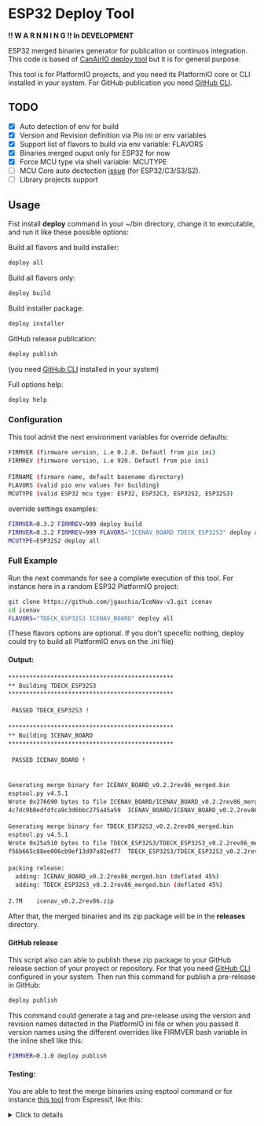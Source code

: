 # ESP32 Deploy Tool

**!! W A R N N I N G !! In DEVELOPMENT**

ESP32 merged binaries generator for publication or continuos integration. This code is based of [CanAirIO deploy tool](https://github.com/kike-canaries/canairio_firmware/blob/master/build) but it is for general purpose.

This tool is for PlatformIO projects, and you need its PlatformIO core or CLI installed in your system. For GitHub publication you need [GitHub CLI](https://cli.github.com/).

## TODO

- [x] Auto detection of env for build
- [x] Version and Revision definition via Pio ini or env variables
- [x] Support list of flavors to build via env variable: FLAVORS
- [x] Binaries merged ouput only for ESP32 for now
- [x] Force MCU type via shell variable: MCUTYPE
- [ ] MCU Core auto dectection [issue](https://github.com/hpsaturn/esp32-deploy-tool/issues/1) (for ESP32/C3/S3/S2).
- [ ] Library projects support

## Usage

Fist install **deploy** command in your ~/bin directory, change it to executable, and run it like these possible options:

Build all flavors and build installer:

```bash
deploy all
```

Build all flavors only:

```bash
deploy build
```

Build installer package:

```bash
deploy installer
```

GitHub release publication:

```bash
deploy publish
```

(you need [GitHub CLI](https://cli.github.com/) installed in your system)

Full options help:

```bash
deploy help
```

### Configuration

This tool admit the next environment variables for override defaults:

```bash
FIRMVER (firmware version, i.e 0.2.0. Defautl from pio ini)
FIRMREV (firmware version, i.e 920. Defautl from pio ini)

FIRNAME (firmare name, default basename directory)
FLAVORS (valid pio env values for building)
MCUTYPE (valid ESP32 mcu type: ESP32, ESP32C3, ESP32S2, ESP32S3)
```

override settings examples:

```bash
FIRMVER=0.3.2 FIRMREV=999 deploy build
FIRMVER=0.3.2 FIRMREV=999 FLAVORS="ICENAV_BOARD TDECK_ESP32S3" deploy all
MCUTYPE=ESP32S2 deploy all
```

### Full Example

Run the next commands for see a complete execution of this tool. For instance here in a random ESP32 PlatformIO project:

```bash
git clone https://github.com/jgauchia/IceNav-v3.git icenav
cd icenav
FLAVORS="TDECK_ESP32S3 ICENAV_BOARD" deploy all
```

(These flavors options are optional. If you don't specefic nothing, deploy could try to build all PlatformIO envs on the .ini file)

#### Output:

```bash
***********************************************
** Building TDECK_ESP32S3
***********************************************

 PASSED TDECK_ESP32S3 !

***********************************************
** Building ICENAV_BOARD
***********************************************

 PASSED ICENAV_BOARD !


Generating merge binary for ICENAV_BOARD_v0.2.2rev86_merged.bin
esptool.py v4.5.1
Wrote 0x276690 bytes to file ICENAV_BOARD/ICENAV_BOARD_v0.2.2rev86_merged.bin, ready to flash to offset 0x0
4c7dc9b8edfdfca9c3d6bbc275a45a59  ICENAV_BOARD/ICENAV_BOARD_v0.2.2rev86_merged.bin

Generating merge binary for TDECK_ESP32S3_v0.2.2rev86_merged.bin
esptool.py v4.5.1
Wrote 0x25a510 bytes to file TDECK_ESP32S3/TDECK_ESP32S3_v0.2.2rev86_merged.bin, ready to flash to offset 0x0
f56b665c88ee006cb9ef13d97a82ed77  TDECK_ESP32S3/TDECK_ESP32S3_v0.2.2rev86_merged.bin

packing release:
  adding: ICENAV_BOARD_v0.2.2rev86_merged.bin (deflated 45%)
  adding: TDECK_ESP32S3_v0.2.2rev86_merged.bin (deflated 45%)

2.7M	icenav_v0.2.2rev86.zip

```

After that, the merged binaries and its zip package will be in the **releases**  directory.

#### GitHub release

This script also can able to publish these zip package to your GitHub release section of your proyect or repository. For that you need [GitHub CLI](https://cli.github.com/) configured in your system. Then run this command for publish a pre-release in GitHub:

```bash
deploy publish
```

This command could generate a tag and pre-release using the version and revision names detected in the PlatformIO ini file or when you passed it version names using the different overrides like FIRMVER bash variable in the inline shell like this:

```bash
FIRMVER=0.1.0 deploy publish
```

#### Testing:

You are able to test the merge binaries using esptool command or for instance [this tool](https://espressif.github.io/esp-launchpad/) from Espressif, like this:

<details><summary>Click to details</summary>

![example icenav espressif firmware](images/icenav_espressif_install_00.jpg)
![example icenav espressif upload](images/icenav_espressif_install_01.jpg)
![example icenav espressif console](images/icenav_espressif_install_02.jpg)

</details>
